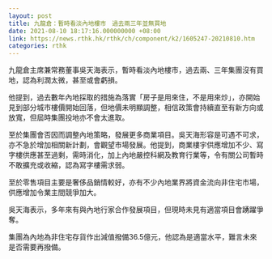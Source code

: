 ```yaml
---
layout: post
title: 九龍倉：暫時看淡內地樓市　過去兩三年並無買地
date: 2021-08-10 18:17:16.000000000 +08:00
link: https://news.rthk.hk/rthk/ch/component/k2/1605247-20210810.htm
categories: rthk
---
```


九龍倉主席兼常務董事吳天海表示，暫時看淡內地樓市，過去兩、三年集團沒有買地，認為利潤太微，甚至或會虧損。

他提到，過去數年內地採取的措施為落實「房子是用來住，不是用來炒」，亦開始見到部分城市樓價開始回落，但地價未明顯調整，相信政策會持續直至有新方向或放寬，但屆時集團投地亦不會太進取。

至於集團會否因而調整內地策略，發展更多商業項目。吳天海形容是可遇不可求，亦不急於增加相關新計劃，會觀望市場發展。他提到，商業樓宇供應增加不少、寫字樓供應甚至過剩，需時消化，加上內地嚴控科網及教育行業等，令有關公司暫時不敢擴充或收縮，認為寫字樓需求弱。

至於零售項目主要是奢侈品銷情較好，亦有不少內地業界將資金流向非住宅市場，供應增加令業主間競爭加大。

吳天海表示，多年來有與內地行家合作發展項目，但現時未見有適當項目會踴躍爭奪。

集團為內地為非住宅存貨作出減值撥備36.5億元，他認為是適當水平，難言未來是否需要再撥備。
